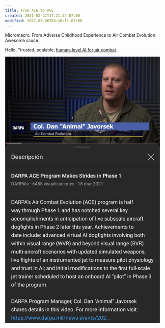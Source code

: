 ```yaml
---
title: From ACE to ACE
created: 2021-03-21T17:21:34-07:00
modified: 2021-03-26T08:26:11-07:00
---
```


Micromacro. From Adverse Childhood Experience to Air Combat Evolution. Awesome sauce.

Hello, "trusted, scalable, [human-level AI for air combat](https://youtu.be/Sd8ryTWOjBg).

[![Image](/images/image_picker841485697851582177.jpg)](https://youtu.be/Sd8ryTWOjBg)